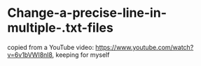 # Change-a-precise-line-in-multiple-.txt-files
copied from a YouTube video: https://www.youtube.com/watch?v=6v1bVWI8nl8, keeping for myself
